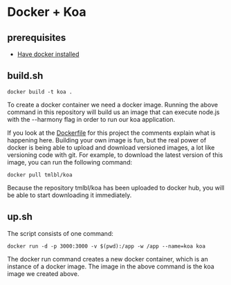 Docker + Koa
============

## prerequisites

* [Have docker installed](https://docs.docker.com/installation/)

## build.sh

    docker build -t koa .

To create a docker container we need a docker image. Running the above command in this repository will build us an image that can execute node.js with the --harmony flag in order to run our koa application.

If you look at the [Dockerfile](https://github.com/tmlbl/docker-koa/blob/master/Dockerfile) for this project the comments explain what is happening here. Building your own image is fun, but the real power of docker is being able to upload and download versioned images, a lot like versioning code with git. For example, to download the latest version of this image, you can run the following command:

    docker pull tmlbl/koa

Because the repository tmlbl/koa has been uploaded to docker hub, you will be able to start downloading it immediately.

## up.sh

The script consists of one command:

    docker run -d -p 3000:3000 -v $(pwd):/app -w /app --name=koa koa

The docker run command creates a new docker container, which is an instance of a docker image. The image in the above command is the koa image we created above.
